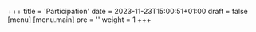 +++
title = 'Participation'
date = 2023-11-23T15:00:51+01:00
draft = false
[menu] 
    [menu.main]
        pre = '<i class="fa-solid fa-code"></i>'
        weight = 1
+++


